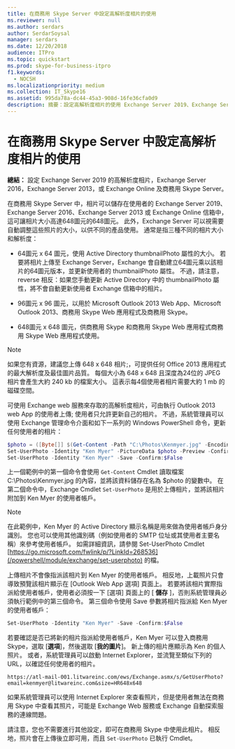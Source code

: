```yaml
---
title: 在商務用 Skype Server 中設定高解析度相片的使用
ms.reviewer: null
ms.author: serdars
author: SerdarSoysal
manager: serdars
ms.date: 12/20/2018
audience: ITPro
ms.topic: quickstart
ms.prod: skype-for-business-itpro
f1.keywords:
  - NOCSH
ms.localizationpriority: medium
ms.collection: IT_Skype16
ms.assetid: 995da78a-dc44-45a3-908d-16fe36cfa0d9
description: 摘要：設定高解析度相片的使用 Exchange Server 2019、Exchange Server 2016、Exchange Server 2013，或是 Exchange Online 及商務用 Skype Server。
---
```


# <a name="configure-the-use-of-high-resolution-photos-in-skype-for-business-server"></a>在商務用 Skype Server 中設定高解析度相片的使用
 
**總結：** 設定 Exchange Server 2019 的高解析度相片，Exchange Server 2016，Exchange Server 2013，或 Exchange Online 及商務用 Skype Server。
  
在商務用 Skype Server 中，相片可以儲存在使用者的 Exchange Server 2019、Exchange Server 2016、Exchange Server 2013 或 Exchange Online 信箱中，這可讓相片大小高達648圖元的648圖元。 此外，Exchange Server 可以視需要自動調整這些照片的大小，以供不同的產品使用。 通常是指三種不同的相片大小和解析度：
  
- 64圖元 x 64 圖元，使用 Active Directory thumbnailPhoto 屬性的大小。 若要將相片上傳至 Exchange Server，Exchange 會自動建立64圖元乘以該相片的64圖元版本，並更新使用者的 thumbnailPhoto 屬性。 不過，請注意，reverse 相反：如果您手動更新 Active Directory 中的 thumbnailPhoto 屬性，將不會自動更新使用者 Exchange 信箱中的相片。
    
- 96圖元 x 96 圖元，以用於 Microsoft Outlook 2013 Web App、Microsoft Outlook 2013、商務用 Skype Web 應用程式及商務用 Skype。
    
- 648圖元 x 648 圖元，供商務用 Skype 和商務用 Skype Web 應用程式商務用 Skype Web 應用程式使用。
    
> [!NOTE]
> 如果您有資源，建議您上傳 648 x 648 相片;，可提供任何 Office 2013 應用程式的最大解析度及最佳圖片品質。 每個大小為 648 x 648 且深度為24位的 JPEG 相片會產生大約 240 kb 的檔案大小。 這表示每4個使用者相片需要大約 1 mb 的磁碟空間。 
  
可使用 Exchange web 服務來存取的高解析度相片，可由執行 Outlook 2013 web App 的使用者上傳; 使用者只允許更新自己的相片。 不過，系統管理員可以使用 Exchange 管理命令介面和如下一系列的 Windows PowerShell 命令，更新任何使用者的相片：
  
```powershell
$photo = ([Byte[]] $(Get-Content -Path "C:\Photos\Kenmyer.jpg" -Encoding Byte -ReadCount 0))
Set-UserPhoto -Identity "Ken Myer" -PictureData $photo -Preview -Confirm:$False
Set-UserPhoto -Identity "Ken Myer" -Save -Confirm:$False
```

上一個範例中的第一個命令會使用 `Get-Content` Cmdlet 讀取檔案 C:\Photos\Kenmyer.jpg 的內容，並將該資料儲存在名為 $photo 的變數中。 在第二個命令中，Exchange Cmdlet `Set-UserPhoto` 是用於上傳相片，並將該相片附加到 Ken Myer 的使用者帳戶。
  
> [!NOTE]
> 在此範例中，Ken Myer 的 Active Directory 顯示名稱是用來做為使用者帳戶身分識別。 您也可以使用其他識別碼（例如使用者的 SMTP 位址或其使用者主要名稱）來參考使用者帳戶。 如需詳細資訊，請參閱 Set-UserPhoto Cmdlet [https://go.microsoft.com/fwlink/p/?LinkId=268536](/powershell/module/exchange/set-userphoto) 的檔。
  
上傳相片不會像指派該相片到 Ken Myer 的使用者帳戶。 相反地，上載照片只會導致預覽該相片顯示在 [Outlook Web App 選項] 頁面上。 若要將該相片實際指派給使用者帳戶，使用者必須按一下 [選項] 頁面上的 [ **儲存** ]，否則系統管理員必須執行範例中的第三個命令。 第三個命令使用 Save 參數將相片指派給 Ken Myer 的使用者帳戶：
  
```powershell
Set-UserPhoto -Identity "Ken Myer" -Save -Confirm:$False
```

若要確認是否已將新的相片指派給使用者帳戶，Ken Myer 可以登入商務用 Skype，選取 [**選項**]，然後選取 [**我的圖片**]。 新上傳的相片應顯示為 Ken 的個人照片。 或者，系統管理員可以啟動 Internet Explorer，並流覽至類似下列的 URL，以確認任何使用者的相片。
  
```console
https://atl-mail-001.litwareinc.com/ews/Exchange.asmx/s/GetUserPhoto?email=kenmyer@litwareinc.com&size=HR648x648
```

如果系統管理員可以使用 Internet Explorer 來查看照片，但是使用者無法在商務用 Skype 中查看其照片，可能是 Exchange Web 服務或 Exchange 自動探索服務的連線問題。
  
請注意，您也不需要進行其他設定，即可在商務用 Skype 中使用此相片。 相反地，照片會在上傳後立即可用，而且 `Set-UserPhoto` 已執行 Cmdlet。